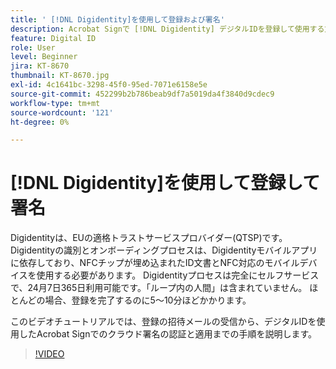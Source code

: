 ```yaml
---
title: ' [!DNL Digidentity]を使用して登録および署名'
description: Acrobat Signで [!DNL Digidentity] デジタルIDを登録して使用する方法を説明します
feature: Digital ID
role: User
level: Beginner
jira: KT-8670
thumbnail: KT-8670.jpg
exl-id: 4c1641bc-3298-45f0-95ed-7071e6158e5e
source-git-commit: 452299b2b786beab9df7a5019da4f3840d9cdec9
workflow-type: tm+mt
source-wordcount: '121'
ht-degree: 0%

---
```


# [!DNL Digidentity]を使用して登録して署名

Digidentityは、EUの適格トラストサービスプロバイダー(QTSP)です。 Digidentityの識別とオンボーディングプロセスは、Digidentityモバイルアプリに依存しており、NFCチップが埋め込まれたID文書とNFC対応のモバイルデバイスを使用する必要があります。 Digidentityプロセスは完全にセルフサービスで、24月7日365日利用可能です。「ループ内の人間」は含まれていません。 ほとんどの場合、登録を完了するのに5～10分ほどかかります。

このビデオチュートリアルでは、登録の招待メールの受信から、デジタルIDを使用したAcrobat Signでのクラウド署名の認証と適用までの手順を説明します。

>[!VIDEO](https://video.tv.adobe.com/v/336991?quality=12&learn=on&hidetitle=true)
